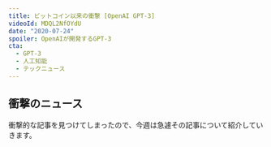 ```yaml
---
title: ビットコイン以来の衝撃 [OpenAI GPT-3]
videoId: MDQL2NfOYdU
date: "2020-07-24"
spoiler: OpenAIが開発するGPT-3
cta:
  - GPT-3
  - 人工知能
  - テックニュース
---
```


## 衝撃のニュース

衝撃的な記事を見つけてしまったので、今週は急遽その記事について紹介していきます。